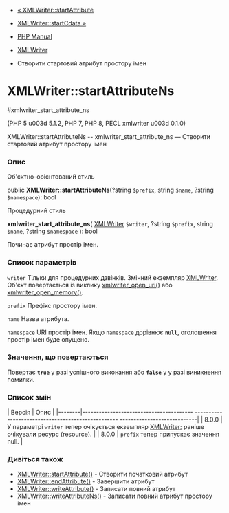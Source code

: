 - [« XMLWriter::startAttribute](xmlwriter.startattribute.md)
- [XMLWriter::startCdata »](xmlwriter.startcdata.md)

- [PHP Manual](index.md)
- [XMLWriter](class.xmlwriter.md)
- Створити стартовий атрибут простору імен

# XMLWriter::startAttributeNs

#xmlwriter_start_attribute_ns

(PHP 5 u003d 5.1.2, PHP 7, PHP 8, PECL xmlwriter u003d 0.1.0)

XMLWriter::startAttributeNs -- xmlwriter_start_attribute_ns — Створити
стартовий атрибут простору імен

### Опис

Об'єктно-орієнтований стиль

public **XMLWriter::startAttributeNs**(?string `$prefix`, string
`$name`, ?string `$namespace`): bool

Процедурний стиль

**xmlwriter_start_attribute_ns**(
[XMLWriter](class.xmlwriter.md) `$writer`,
?string `$prefix`,
string `$name`,
?string `$namespace`
): bool

Починає атрибут простір імен.

### Список параметрів

`writer`
Тільки для процедурних дзвінків. Змінний екземпляр
[XMLWriter](class.xmlwriter.md). Об'єкт повертається із виклику
[xmlwriter_open_uri()](xmlwriter.openuri.md) або
[xmlwriter_open_memory()](xmlwriter.openmemory.md).

`prefix`
Префікс простору імен.

`name`
Назва атрибута.

`namespace`
URI простір імен. Якщо `namespace` дорівнює **`null`**, оголошення
простір імен буде опущено.

### Значення, що повертаються

Повертає **`true`** у разі успішного виконання або **`false`** у
у разі виникнення помилки.

### Список змін

| Версія | Опис |
|--------|---------------------------------------- -------------------------------------------------- ----------------------------|
| 8.0.0 | У параметрі `writer` тепер очікується екземпляр [XMLWriter](class.xmlwriter.md); раніше очікували ресурс (resource). |
| 8.0.0 | `prefix` тепер припускає значення null. |

### Дивіться також

- [XMLWriter::startAttribute()](xmlwriter.startattribute.md) -
Створити початковий атрибут
- [XMLWriter::endAttribute()](xmlwriter.endattribute.md) - Завершити
атрибут
- [XMLWriter::writeAttribute()](xmlwriter.writeattribute.md) -
Записати повний атрибут
- [XMLWriter::writeAttributeNs()](xmlwriter.writeattributens.md) -
Записати повний атрибут простору імен
